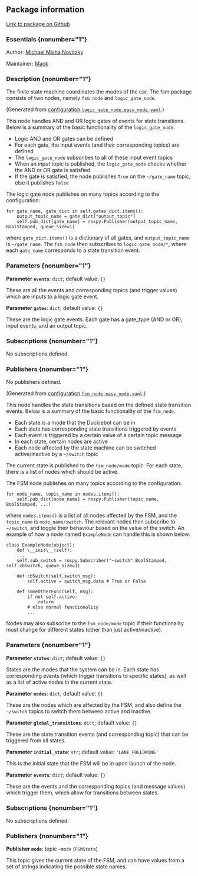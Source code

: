 <div id='fsm-autogenerated' markdown='1'>


<!-- do not edit this file, autogenerated -->

## Package information 

[Link to package on Github](github:org=duckietown,repo=Software,path=20-indefinite-navigation/fsm,branch=master)

### Essentials {nonumber="1"}

Author: [Michael Misha Novitzky](mailto:novitzky@mit.edu)

Maintainer: [Mack](mailto:mack@duckietown.org)

### Description {nonumber="1"}

The finite state machine coordinates the modes of the car. The fsm package consists of two nodes, namely `fsm_node` and `logic_gate_node`.
  



</div>

<!-- file start -->

<div id='fsm-logic_gate_node-autogenerated' markdown='1'>


<!-- do not edit this file, autogenerated -->

(Generated from [configuration `logic_gate_node.easy_node.yaml`](github:org=duckietown,repo=Software,path=logic_gate_node.easy_node.yaml,branch=master).)

This node handles AND and OR logic gates of events for state transitions. Below is a summary of the basic functionality of the `logic_gate_node`.

* Logic AND and OR gates can be defined
* For each gate, the input events (and their corresponding topics) are defined
* The `logic_gate_node` subscribes to all of these input event topics
* When an input topic is published, the `logic_gate_node` checks whether the AND or OR gate is satisfied
* If the gate is satisfied, the node publishes `True` on the `~/gate_name` topic, else it publishes `False`  

The logic gate node publishes on many topics according to the configuration:

    for gate_name, gate_dict in self.gates_dict.items():
        output_topic_name = gate_dict["output_topic"]
        self.pub_dict[gate_name] = rospy.Publisher(output_topic_name, BoolStamped, queue_size=1)

where `gate_dict.items()` is a dictionary of all gates, and `output_topic_name` is `~/gate_name`. The `fsm_node` then subscribes to `logic_gate_node/*`, where each `gate_name` corresponds to a state transition event. 


### Parameters {nonumber="1"}

**Parameter `events`**: `dict`; default value: `{}`

These are all the events and corresponding topics (and trigger values) which are inputs to a logic gate event.

**Parameter `gates`**: `dict`; default value: `{}`

These are the logic gate events. Each gate has a gate_type (AND or OR), input events, and an output topic.

### Subscriptions {nonumber="1"}

No subscriptions defined.

### Publishers {nonumber="1"}

No publishers defined.



</div><!-- file start -->

<div id='fsm-fsm_node-autogenerated' markdown='1'>


<!-- do not edit this file, autogenerated -->

(Generated from [configuration `fsm_node.easy_node.yaml`](github:org=duckietown,repo=Software,path=fsm_node.easy_node.yaml,branch=master).)

This node handles the state transitions based on the defined state transition events. Below is a summary of the basic functionality of the `fsm_node`.

* Each state is a mode that the Duckiebot can be in
* Each state has corresponding state transitions triggered by events
* Each event is triggered by a certain value of a certain topic message
* In each state, certain nodes are active
* Each node affected by the state machine can be switched active/inactive by a `~/switch` topic

The current state is published to the `fsm_node/mode` topic. For each state, there is a list of nodes which should be active.

The FSM node publishes on many topics according to the configuration:

    for node_name, topic_name in nodes.items():
        self.pub_dict[node_name] = rospy.Publisher(topic_name, BoolStamped, ...)

where `nodes.items()` is a list of all nodes affected by the FSM, and the `topic_name` is `node_name/switch`. The relevant nodes then subscribe to `~/switch`, and toggle their behaviour based on the value of the switch. An example of how a node named `ExampleNode` can handle this is shown below:

    class ExampleNode(object):
        def \__init\__(self):
        ...
        self.sub_switch = rospy.Subscriber("~switch",BoolStamped, self.cbSwitch, queue_size=1)

        def cbSwitch(self,switch_msg):
            self.active = switch_msg.data # True or False

        def someOtherFunc(self, msg):
            if not self.active:
                return
            # else normal functionality
            ...

Nodes may also subscribe to the `fsm_node/mode` topic if their functionality must change for different states (other than just active/inactive).


### Parameters {nonumber="1"}

**Parameter `states`**: `dict`; default value: `{}`

States are the modes that the system can be in. Each state has corresponding events (which trigger transitions to specific states), as well as a list of active nodes in the current state.

**Parameter `nodes`**: `dict`; default value: `{}`

These are the nodes which are affected by the FSM, and also define the `~/switch` topics to switch them between active and inactive.

**Parameter `global_transitions`**: `dict`; default value: `{}`

These are the state transition events (and corresponding topic) that can be triggered from all states.

**Parameter `initial_state`**: `str`; default value: `'LANE_FOLLOWING'`

This is the initial state that the FSM will be in upon launch of the node.

**Parameter `events`**: `dict`; default value: `{}`

These are the events and the corresponding topics (and message values) which trigger them, which allow for transitions between states.

### Subscriptions {nonumber="1"}

No subscriptions defined.

### Publishers {nonumber="1"}

**Publisher `mode`**: topic `~mode` (`FSMState`)

This topic gives the current state of the FSM, and can have values from a set of strings indicating the possible state names.



</div>